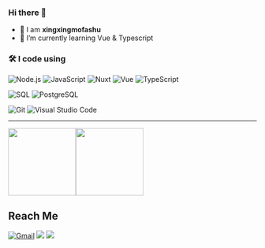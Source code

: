 ### Hi there 👋

- 🔭 I am **xingxingmofashu**
- 🌱 I’m currently learning Vue & Typescript

### 🛠 I code using

![Node.js](https://img.shields.io/badge/-Node.js-05122A?&logo=node.js)
![JavaScript](https://img.shields.io/badge/-JavaScript-05122A?&logo=JavaScript)
![Nuxt](https://img.shields.io/badge/Nuxt%20-18181B?logo=nuxt.js)
![Vue](https://img.shields.io/badge/Vue%20-18181B?logo=vue.js)
![TypeScript](https://img.shields.io/badge/-TypeScript-05122A?&logo=TypeScript)

![SQL](https://img.shields.io/badge/-SQL-05122A?&logo=MySQL)
![PostgreSQL](https://img.shields.io/badge/-PostgreSQL-05122A?style=flat&logo=PostgreSQL)

![Git](https://img.shields.io/badge/-Git-05122A?style=flat&logo=git)
![Visual Studio Code](https://img.shields.io/badge/-VS%20Code-05122A?style=flat&logo=visual-studio-code&logoColor=007ACC)

---

<img height="137px" src="https://github-readme-stats.vercel.app/api?username=xingxingmofashu&hide_title=true&hide_border=flase&show_icons=true&include_all_commits=true&count_private=true&line_height=21&&theme=tokyonight" /><img height="137px" src="https://github-readme-stats.vercel.app/api/top-langs/?username=xingxingmofashu&hide=php,html&hide_title=true&hide_border=true&layout=compact&langs_count=7&theme=tokyonight" />

## Reach Me

<p id="socialIcons">
    <a href="mailto:xingxingmofashu@outlook.com">
        <img alt="Gmail" src="https://img.shields.io/badge/xingxingmofashu-D14836?style=flat&logo=gmail&logoColor=white" /></a>
    <a href="https://x.com/xingxingmofashu" alt="Twitter">
        <img src="https://img.shields.io/badge/-xingxingmofashu-1DA1F2?style=flat-square&logo=x&logoColor=1DA1F2&labelColor=000" /></a>
    <a href="https://instagram.com/xingxingmofashu" alt="Instagram">
        <img src="https://img.shields.io/badge/-xingxingmofashu-E4405F?style=flat-square&logo=instagram&logoColor=white" /></a>
</p>
